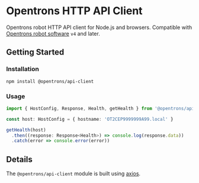 # Opentrons HTTP API Client

Opentrons robot HTTP API client for Node.js and browsers. Compatible with [Opentrons robot software][] `v4` and later.

[opentrons robot software]: https://github.com/Opentrons/opentrons

## Getting Started

### Installation

```shell
npm install @opentrons/api-client
```

### Usage

```typescript
import { HostConfig, Response, Health, getHealth } from '@opentrons/api-client'

const host: HostConfig = { hostname: 'OT2CEP9999999A99.local' }

getHealth(host)
  .then((response: Response<Health>) => console.log(response.data))
  .catch(error => console.error(error))
```

## Details

The `@opentrons/api-client` module is built using [axios][].

[axios]: https://github.com/axios/axios
